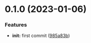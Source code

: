 # 0.1.0 (2023-01-06)

### Features

- **init:** first commit ([985a83b](https://github.com/weimob-tech/titian-h5/commit/985a83bb969fedb16b0343839692e2f2fe5b59a1))
